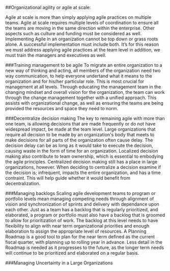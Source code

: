 ##Organizational agility or agile at scale:

Agile at scale is more than simply applying agile practices on multiple teams. Agile at scale requires multiple levels of coordination to ensure all the teams are moving in the same direction within the enterprise. Other aspects such as culture and funding must be considered as well. Implementing Agile in an organization cannot be top down or grass roots alone. A successful implementation must include both. It’s for this reason we must address applying agile practices at the team level in addition, we must train the managers and executives as well.

###Training management to be agile
To migrate an entire organization to a new way of thinking and acting, all members of the organization need two way communication, to help everyone undertand what it means to the organization and for his/her particular role.  This is most crucial for management at all levels.  Through educating the management team in the changing mindset and overall vision for the organization, the team can work through the change management together with a unified approach.  This assists with organizational change, as well as ensuring the teams are being provided the resources and space they need to norm.

###Decentralize decision making
The key to remaining agile with more than one team, is allowing decisions that are made frequently or do not have widespread impact, be made at the team level.  Large organizations that require all decision to be made by an organization's body that meets to make decisions for all parts of the organization often cause delay.  The decision delay can be as long as it would take to execute the decision, causing waste in the form of time for an organization.  Localized decision making also contribute to team ownership, which is essential to embodying the agile principles.  Centralized decision making still has a place in large organizations, however.  When deciding to centralize a decision examine if the decision is; infrequent, impacts the entire organization, and has a time contraint.  This will help guide whether it would benefit from decentralization.

###Managing backlogs
Scaling agile development teams to program or portfolio levels mean managing competing needs through alignment of vision and synchronization of sprints and delivery with dependance upon each other.  Just as a team has a backlog that is regularly prioritized, and elaborated, a  program or portfolio must also have a backlog that is groomed to allow for prioritization of work. The backlog at this level needs to have flexibility to align with near term organizational priorities and enough elaboration to assign the appropriate level of resources.  A Planning Roadmap is a good tool to plan for the near term defined as the current fiscal quarter, with planning up to rolling year in advance.  Less detail in the Roadmap is needed as it progresses to the future, as the longer term needs will continue to be prioritized and elaborated on a regular basis.

###Managing Uncertainty in a Large Organizations


